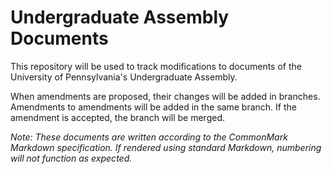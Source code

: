 Undergraduate Assembly Documents
================================

This repository will be used to track modifications to documents of the University of Pennsylvania's Undergraduate Assembly.

When amendments are proposed, their changes will be added in branches. Amendments to amendments will be added in the same branch. If the amendment is accepted, the branch will be merged.

*Note: These documents are written according to the CommonMark Markdown specification. If rendered using standard Markdown, numbering will not function as expected.*
